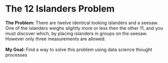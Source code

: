 # The 12 Islanders Problem
<b>The Problem:</b> There are twelve identical looking islanders and a seesaw. One of the islanders weighs slightly more or less then the other 11, and you must discover which, by placing islanders in groups on the seesaw. However only three measurements are allowed.
<br><br>
<b>My Goal: </b>Find a way to solve this problem using data science thought processes
